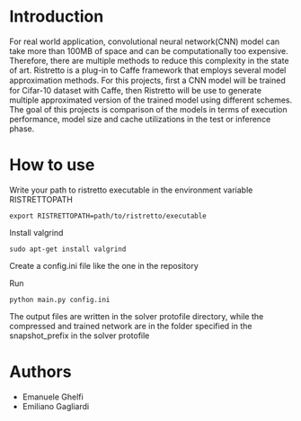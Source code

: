 # Introduction

For real world application, convolutional neural network(CNN) model can take more than 100MB of space and can be computationally too expensive. Therefore, there are multiple methods to reduce this complexity in the state of art. Ristretto is a plug-in to Caffe framework that employs several model approximation methods. For this projects, ﬁrst a CNN model will be trained for Cifar-10 dataset with Caffe, then Ristretto will be use to generate multiple approximated version of the trained model using different schemes. The goal of this projects is comparison of the models in terms of execution performance, model size and cache utilizations in the test or inference phase.

# How to use

Write your path to ristretto executable in the environment variable RISTRETTOPATH

```
export RISTRETTOPATH=path/to/ristretto/executable
```

Install valgrind

```
sudo apt-get install valgrind
```

Create a config.ini file like the one in the repository

Run

```
python main.py config.ini
``` 

The output files are written in the solver protofile directory, while the compressed and trained network are in the folder specified in the snapshot_prefix in the solver protofile

# Authors

- Emanuele Ghelfi
- Emiliano Gagliardi
